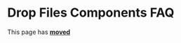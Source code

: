 # Drop Files Components FAQ

This page has [**moved**](https://lib-docs.delphidabbler.com/DropFiles/faqs)